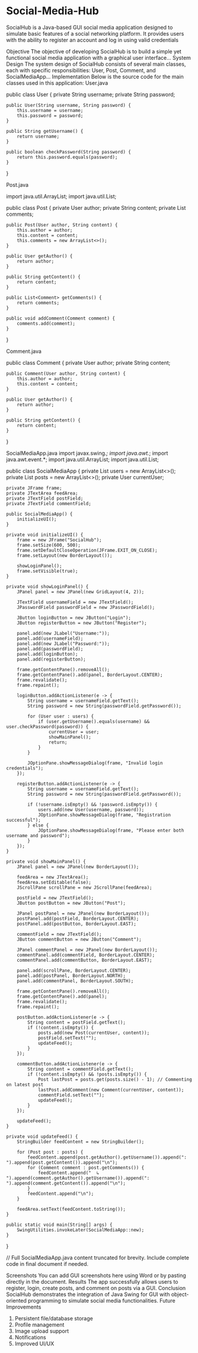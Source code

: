 # Social-Media-Hub
SocialHub is a Java-based GUI social media application designed to simulate basic features of a social networking platform. It provides users with the ability to register an account and log in using valid credentials

Objective
The objective of developing SocialHub is to build a simple yet functional social media application with a graphical user interface...
System Design
The system design of SocialHub consists of several main classes, each with specific responsibilities: User, Post, Comment, and SocialMediaApp...
Implementation
Below is the source code for the main classes used in this application:
User.java

public class User {
    private String username;
    private String password;

    public User(String username, String password) {
        this.username = username;
        this.password = password;
    }

    public String getUsername() {
        return username;
    }

    public boolean checkPassword(String password) {
        return this.password.equals(password);
    }
}

Post.java

import java.util.ArrayList;
import java.util.List;

public class Post {
    private User author;
    private String content;
    private List<Comment> comments;

    public Post(User author, String content) {
        this.author = author;
        this.content = content;
        this.comments = new ArrayList<>();
    }

    public User getAuthor() {
        return author;
    }

    public String getContent() {
        return content;
    }

    public List<Comment> getComments() {
        return comments;
    }

    public void addComment(Comment comment) {
        comments.add(comment);
    }
}

Comment.java

public class Comment {
    private User author;
    private String content;

    public Comment(User author, String content) {
        this.author = author;
        this.content = content;
    }

    public User getAuthor() {
        return author;
    }

    public String getContent() {
        return content;
    }
}

SocialMediaApp.java
import javax.swing.*;
import java.awt.*;
import java.awt.event.*;
import java.util.ArrayList;
import java.util.List;

public class SocialMediaApp {
    private List<User> users = new ArrayList<>();
    private List<Post> posts = new ArrayList<>();
    private User currentUser;

    private JFrame frame;
    private JTextArea feedArea;
    private JTextField postField;
    private JTextField commentField;

    public SocialMediaApp() {
        initializeUI();
    }

    private void initializeUI() {
        frame = new JFrame("SocialHub");
        frame.setSize(600, 500);
        frame.setDefaultCloseOperation(JFrame.EXIT_ON_CLOSE);
        frame.setLayout(new BorderLayout());

        showLoginPanel();
        frame.setVisible(true);
    }

    private void showLoginPanel() {
        JPanel panel = new JPanel(new GridLayout(4, 2));

        JTextField usernameField = new JTextField();
        JPasswordField passwordField = new JPasswordField();

        JButton loginButton = new JButton("Login");
        JButton registerButton = new JButton("Register");

        panel.add(new JLabel("Username:"));
        panel.add(usernameField);
        panel.add(new JLabel("Password:"));
        panel.add(passwordField);
        panel.add(loginButton);
        panel.add(registerButton);

        frame.getContentPane().removeAll();
        frame.getContentPane().add(panel, BorderLayout.CENTER);
        frame.revalidate();
        frame.repaint();

        loginButton.addActionListener(e -> {
            String username = usernameField.getText();
            String password = new String(passwordField.getPassword());

            for (User user : users) {
                if (user.getUsername().equals(username) && user.checkPassword(password)) {
                    currentUser = user;
                    showMainPanel();
                    return;
                }
            }

            JOptionPane.showMessageDialog(frame, "Invalid login credentials");
        });

        registerButton.addActionListener(e -> {
            String username = usernameField.getText();
            String password = new String(passwordField.getPassword());

            if (!username.isEmpty() && !password.isEmpty()) {
                users.add(new User(username, password));
                JOptionPane.showMessageDialog(frame, "Registration successful");
            } else {
                JOptionPane.showMessageDialog(frame, "Please enter both username and password");
            }
        });
    }

    private void showMainPanel() {
        JPanel panel = new JPanel(new BorderLayout());

        feedArea = new JTextArea();
        feedArea.setEditable(false);
        JScrollPane scrollPane = new JScrollPane(feedArea);

        postField = new JTextField();
        JButton postButton = new JButton("Post");

        JPanel postPanel = new JPanel(new BorderLayout());
        postPanel.add(postField, BorderLayout.CENTER);
        postPanel.add(postButton, BorderLayout.EAST);

        commentField = new JTextField();
        JButton commentButton = new JButton("Comment");

        JPanel commentPanel = new JPanel(new BorderLayout());
        commentPanel.add(commentField, BorderLayout.CENTER);
        commentPanel.add(commentButton, BorderLayout.EAST);

        panel.add(scrollPane, BorderLayout.CENTER);
        panel.add(postPanel, BorderLayout.NORTH);
        panel.add(commentPanel, BorderLayout.SOUTH);

        frame.getContentPane().removeAll();
        frame.getContentPane().add(panel);
        frame.revalidate();
        frame.repaint();

        postButton.addActionListener(e -> {
            String content = postField.getText();
            if (!content.isEmpty()) {
                posts.add(new Post(currentUser, content));
                postField.setText("");
                updateFeed();
            }
        });

        commentButton.addActionListener(e -> {
            String content = commentField.getText();
            if (!content.isEmpty() && !posts.isEmpty()) {
                Post lastPost = posts.get(posts.size() - 1); // Commenting on latest post
                lastPost.addComment(new Comment(currentUser, content));
                commentField.setText("");
                updateFeed();
            }
        });

        updateFeed();
    }

    private void updateFeed() {
        StringBuilder feedContent = new StringBuilder();

        for (Post post : posts) {
            feedContent.append(post.getAuthor().getUsername()).append(": ").append(post.getContent()).append("\n");
            for (Comment comment : post.getComments()) {
                feedContent.append("  ↳ ").append(comment.getAuthor().getUsername()).append(": ").append(comment.getContent()).append("\n");
            }
            feedContent.append("\n");
        }

        feedArea.setText(feedContent.toString());
    }

    public static void main(String[] args) {
        SwingUtilities.invokeLater(SocialMediaApp::new);
    }
}


// Full SocialMediaApp.java content truncated for brevity. Include complete code in final document if needed.

Screenshots
You can add GUI screenshots here using Word or by pasting directly in the document.
Results
The app successfully allows users to register, login, create posts, and comment on posts via a GUI.
Conclusion
SocialHub demonstrates the integration of Java Swing for GUI with object-oriented programming to simulate social media functionalities.
Future Improvements
1. Persistent file/database storage
2. Profile management
3. Image upload support
4. Notifications
5. Improved UI/UX
